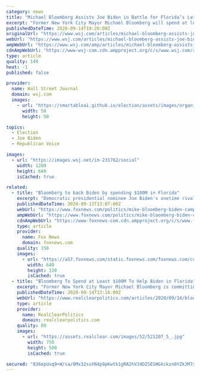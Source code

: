 ```yaml
---
category: news
title: "Michael Bloomberg Assists Joe Biden in Battle for Florida’s Latino Voters"
excerpt: "Former New York City Mayor Michael Bloomberg will spend at least $100 million in Florida to help Joe Biden as a series of polls show a tight race in the key swing state."
publishedDateTime: 2020-09-14T19:20:00Z
originalUrl: "https://www.wsj.com/articles/michael-bloomberg-assists-joe-biden-in-battle-for-floridas-latino-voters-11600093235"
webUrl: "https://www.wsj.com/articles/michael-bloomberg-assists-joe-biden-in-battle-for-floridas-latino-voters-11600093235"
ampWebUrl: "https://www.wsj.com/amp/articles/michael-bloomberg-assists-joe-biden-in-battle-for-floridas-latino-voters-11600093235"
cdnAmpWebUrl: "https://www-wsj-com.cdn.ampproject.org/c/s/www.wsj.com/amp/articles/michael-bloomberg-assists-joe-biden-in-battle-for-floridas-latino-voters-11600093235"
type: article
quality: 149
heat: -1
published: false

provider:
  name: Wall Street Journal
  domain: wsj.com
  images:
    - url: "https://smartableai.github.io/election/assets/images/organizations/wsj.com-50x50.jpg"
      width: 50
      height: 50

topics:
  - Election
  - Joe Biden
  - Republican Voice

images:
  - url: "https://images.wsj.net/im-231762/social"
    width: 1280
    height: 640
    isCached: true

related:
  - title: "Bloomberg to back Biden by spending $100M in Florida"
    excerpt: "Democratic presidential nominee Joe Biden's onetime rival, billionaire Mike Bloomberg, will spend $100 million to get Biden elected in Florida."
    publishedDateTime: 2020-09-13T13:07:00Z
    webUrl: "https://www.foxnews.com/politics/mike-bloomberg-biden-campaign-spending-donation"
    ampWebUrl: "https://www.foxnews.com/politics/mike-bloomberg-biden-campaign-spending-donation.amp"
    cdnAmpWebUrl: "https://www-foxnews-com.cdn.ampproject.org/c/s/www.foxnews.com/politics/mike-bloomberg-biden-campaign-spending-donation.amp"
    type: article
    provider:
      name: Fox News
      domain: foxnews.com
    quality: 150
    images:
      - url: "https://a57.foxnews.com/static.foxnews.com/foxnews.com/content/uploads/2020/08/640/320/GettyImages-Michael-Bloomberg-1.jpg?ve=1&tl=1"
        width: 640
        height: 320
        isCached: true
  - title: "Bloomberg To Spend at Least $100M To Help Biden in Florida"
    excerpt: "Former New York City Mayor Michael Bloomberg is committing at least $100 million to help Joe Bidens presidential campaign in the crucial battleground state"
    publishedDateTime: 2020-09-14T13:16:00Z
    webUrl: "https://www.realclearpolitics.com/articles/2020/09/14/bloomberg_to_spend_at_least_100m_to_help_biden_in_florida_144195.html#!"
    type: article
    provider:
      name: RealClearPolitics
      domain: realclearpolitics.com
    quality: 80
    images:
      - url: "https://assets.realclear.com/images/52/521207_5_.jpg"
        width: 750
        height: 500
        isCached: true

secured: "836epUsq9+W/sa/0Mx32suYN4p9pKwtk1gRA2hVJdDZSESHGkckzn0YZk3M7xLlezPFWrDEdrhahjExHj64DPtjPWbtF6AR+kXCkp2cWQNgiaAp82MRJgmaD+y0oIz+Gwq2WkzvWXfiZfGVcVkgpBLENweKmfNy84GRFRo0YLaLN0utKkuBl+1VbHamWLiXkHCZIjj9M1t4secIA9II9gszP1CH6aHH4vJhgWxsdH42MTtRpv0CRHY/9uiXrzrIcm2Ny14/N6tMG0h2ySgHkxF8Jo2jd5053kqBtyZiKX2ORdG+6vKo2hAMBsmBPQDTt/g7aRADWEMShiBidydD0fGNtz8O6tLpL4BnrBFpQek8=;quxvYksG/WqNiUHgPkU5Zg=="
---
```



